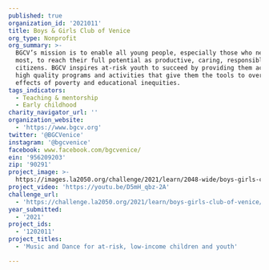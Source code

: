 ```yaml
---
published: true
organization_id: '2021011'
title: Boys & Girls Club of Venice
org_type: Nonprofit
org_summary: >-
  BGCV’s mission is to enable all young people, especially those who need us
  most, to reach their full potential as productive, caring, responsible
  citizens. BGCV inspires at-risk youth to succeed by providing them access to
  high quality programs and activities that give them the tools to overcome the
  effects of poverty and educational inequities.
tags_indicators:
  - Teaching & mentorship
  - Early childhood
charity_navigator_url: ''
organization_website:
  - 'https://www.bgcv.org'
twitter: '@BGCVenice'
instagram: '@bgcvenice'
facebook: www.facebook.com/bgcvenice/
ein: '956209203'
zip: '90291'
project_image: >-
  https://images.la2050.org/challenge/2021/learn/2048-wide/boys-girls-club-of-venice.jpg
project_video: 'https://youtu.be/D5mH_qbz-2A'
challenge_url:
  - 'https://challenge.la2050.org/2021/learn/boys-girls-club-of-venice/'
year_submitted:
  - '2021'
project_ids:
  - '1202011'
project_titles:
  - 'Music and Dance for at-risk, low-income children and youth'

---
```

